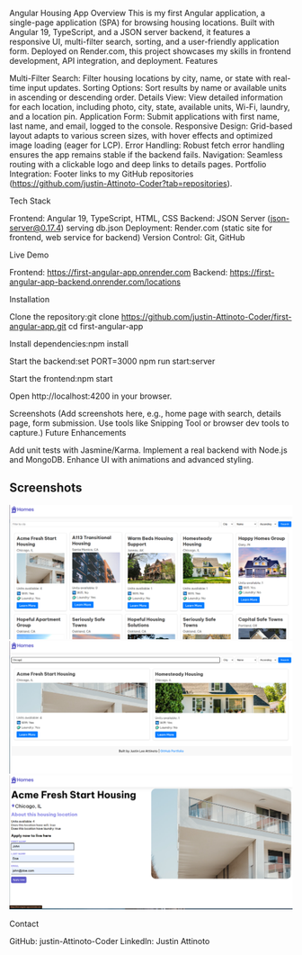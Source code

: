 Angular Housing App
Overview
This is my first Angular application, a single-page application (SPA) for browsing housing locations. Built with Angular 19, TypeScript, and a JSON server backend, it features a responsive UI, multi-filter search, sorting, and a user-friendly application form. Deployed on Render.com, this project showcases my skills in frontend development, API integration, and deployment.
Features

Multi-Filter Search: Filter housing locations by city, name, or state with real-time input updates.
Sorting Options: Sort results by name or available units in ascending or descending order.
Details View: View detailed information for each location, including photo, city, state, available units, Wi-Fi, laundry, and a location pin.
Application Form: Submit applications with first name, last name, and email, logged to the console.
Responsive Design: Grid-based layout adapts to various screen sizes, with hover effects and optimized image loading (eager for LCP).
Error Handling: Robust fetch error handling ensures the app remains stable if the backend fails.
Navigation: Seamless routing with a clickable logo and deep links to details pages.
Portfolio Integration: Footer links to my GitHub repositories (https://github.com/justin-Attinoto-Coder?tab=repositories).

Tech Stack

Frontend: Angular 19, TypeScript, HTML, CSS
Backend: JSON Server (json-server@0.17.4) serving db.json
Deployment: Render.com (static site for frontend, web service for backend)
Version Control: Git, GitHub

Live Demo

Frontend: https://first-angular-app.onrender.com
Backend: https://first-angular-app-backend.onrender.com/locations

Installation

Clone the repository:git clone https://github.com/justin-Attinoto-Coder/first-angular-app.git
cd first-angular-app


Install dependencies:npm install


Start the backend:set PORT=3000
npm run start:server


Start the frontend:npm start


Open http://localhost:4200 in your browser.

Screenshots
(Add screenshots here, e.g., home page with search, details page, form submission. Use tools like Snipping Tool or browser dev tools to capture.)
Future Enhancements

Add unit tests with Jasmine/Karma.
Implement a real backend with Node.js and MongoDB.
Enhance UI with animations and advanced styling.

## Screenshots
![Home Page](screenshots/angular-app-19-my-first-app-home-screen-housing-location-listing.png)
![Details Page](screenshots/search-screen-chicago-angular-19-my-first-app.png)
![Details Form Page](screenshots/housing-location-form-application-angular-19.png)


Contact

GitHub: justin-Attinoto-Coder
LinkedIn: Justin Attinoto

